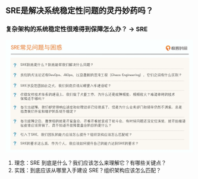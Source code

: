 ## SRE是解决系统稳定性问题的灵丹妙药吗？

### 复杂架构的系统稳定性很难得到保障怎么办？ -> SRE

![](./imgs/00.webp)

1. 理念：SRE 到底是什么？我们应该怎么来理解它？有哪些关键点？
2. 实践：到底应该从哪里入手建设 SRE？组织架构应该怎么匹配？
